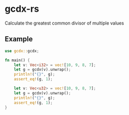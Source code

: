 # gcdx-rs

Calculate the greatest common divisor of multiple values

## Example

```rust
use gcdx::gcdx;

fn main() {
    let v: Vec<i32> = vec![10, 9, 8, 7];
    let g = gcdx(v).unwrap();
    println!("{}", g);
    assert_eq!(g, 1);

    let v: Vec<u32> = vec![10, 9, 8, 7];
    let g = gcdx(v).unwrap();
    println!("{}", g);
    assert_eq!(g, 1);
}
```
